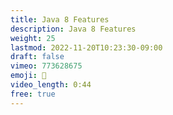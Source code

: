 ```yaml
---
title: Java 8 Features
description: Java 8 Features
weight: 25
lastmod: 2022-11-20T10:23:30-09:00
draft: false
vimeo: 773628675
emoji: 💪
video_length: 0:44
free: true
---
```


